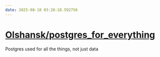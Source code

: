 ```yaml
---
date: 2025-08-10 03:28:18.592756
---
```


# [Olshansk/postgres_for_everything](https://github.com/Olshansk/postgres_for_everything)

Postgres used for all the things, not just data